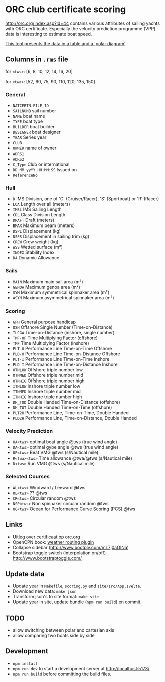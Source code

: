 # ORC club certificate scoring

<http://orc.org/index.asp?id=44> contains various attributes of sailing yachts with ORC certificate.
Especially the velocity prediction programme (VPP) data is interesting to estimate boat speed.

[This tool presents the data in a table and a 'polar diagram'](site/index.html)

## Columns in `.rms` file

for `<tws>`:  [6, 8, 10, 12, 14, 16, 20]

for `<twa>`:  [52, 60, 75, 90, 110, 120, 135, 150]

### General

- `NATCERTN.FILE_ID`
- `SAILNUMB` sail number
- `NAME` boat name
- `TYPE` boat type
- `BUILDER` boat builder
- `DESIGNER` boat designer
- `YEAR` Series year
- `CLUB`
- `OWNER` name of owner
- `ADRS1`
- `ADRS2`
- `C_Type` Club or international
- `DD_MM_yyYY HH:MM:SS` Issued on
- `ReferenceNo`

### Hull

- `D` IMS Division, one of 'C' (Cruiser/Racer), 'S' (Sportboat) or 'R' (Racer)
- `LOA` Length over all (meters)
- `IMSL` IMS Sailing Length
- `CDL` Class Division Length
- `DRAFT` Draft (meters)
- `BMAX` Maximum beam (meters)
- `DSPL` Displacement (kg)
- `DSPS` Displacement in sailing trim (kg)
- `CREW` Crew weight (kg)
- `WSS` Wetted surface (m²)
- `INDEX` Stability Index
- `DA` Dynamic Allowance

### Sails

- `MAIN` Maximum main sail area (m²)
- `GENOA` Maximum genoa area (m²)
- `SYM` Maximum symmetrical spinnaker area (m²)
- `ASYM` Maximum asymmetrical spinnaker area (m²)

### Scoring

- `GPH` General purpose handicap
- `OSN` Offshore Single Number (Time-on-Distance)
- `ILCGA` Time-on-Distance (inshore, single number)
- `TMF-OF` Time Multiplying Factor (offshore)
- `TMF` Time Multiplying Factor (inshore)
- `PLT-O` Performance Line Time-on-Time Offshore
- `PLD-O` Performance Line Time-on-Distance Offshore
- `PLT-I` Performance Line Time-on-Time Inshore
- `PLD-I` Performance Line Time-on-Distance Inshore
- `OTNLOW` Offshore triple number low
- `OTNMED` Offshore triple number mid
- `OTNHIG` Offshore triple number high
- `ITNLOW` Inshore triple number low
- `ITNMED` Inshore triple number mid
- `ITNHIG` Inshore triple number high
- `DH_TOD` Double Handed Time-on-Distance (offshore)
- `DH_TOT` Double Handed Time-on-Time (offshore)
- `PLT2H` Performance Line, Time-on-Time, Double Handed
- `PLD2H` Performance Line, Time-on-Distance, Double Handed

### Velocity Prediction

- `UA<tws>` optimal beat angle @tws (true wind angle)
- `DA<tws>` optimal gybe angle @tws (true wind angle)
- `UP<tws>` Beat VMG @tws (s/Nautical mile)
- `R<twa><tws>` Time allowance @twa/@tws (s/Nautical mile)
- `D<tws>` Run VMG @tws (s/Nautical mile)

### Selected Courses

- `WL<tws>` Windward / Leeward @tws
- `OL<tws>` ?? @tws
- `CR<tws>` Circular random @tws
- `NSP<tws>` Non spinnaker circular random @tws
- `OC<tws>` Ocean for Performance Curve Scoring (PCS) @tws

## Links

- [Uitleg over certificaat op orc.org](http://orc.org/index.asp?id=23)
- OpenCPN book: [weather routing plugin](http://opencpn.org/ocpn/book/export/html/267)
- Collapse sidebar (<http://www.bootply.com/mL7j0aOINa>)
- Bootstrap toggle switch (interpolation on/off) <http://www.bootstraptoggle.com/>

## Update data

- Update year in `Makefile`, `scoring.py` and `site/src/App.svelte`.
- Download new data: `make json`
- Transform json's to site format: `make site`
- Update year in site, update bundle (`npm run build`) en commit.

## TODO

- allow switching between polar and cartesian axis
- allow comparing two boats side by side

## Development

- `npm install`
- `npm run dev` to start a development server at <http://localhost:5173/>
- `npm run build` before committing the build files.
